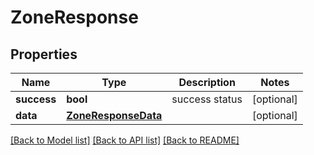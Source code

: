 # ZoneResponse

## Properties
Name | Type | Description | Notes
------------ | ------------- | ------------- | -------------
**success** | **bool** | success status | [optional] 
**data** | [**ZoneResponseData**](ZoneResponseData.md) |  | [optional] 

[[Back to Model list]](../README.md#documentation-for-models) [[Back to API list]](../README.md#documentation-for-api-endpoints) [[Back to README]](../README.md)

